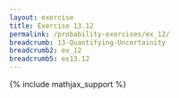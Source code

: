 ```yaml
---
layout: exercise
title: Exercise 13.12
permalink: /probability-exercises/ex_12/
breadcrumb: 13-Quantifying-Uncertainity
breadcrumb2: ex_12
breadcrumb5: ex13.12
---
```


{% include mathjax_support %}

